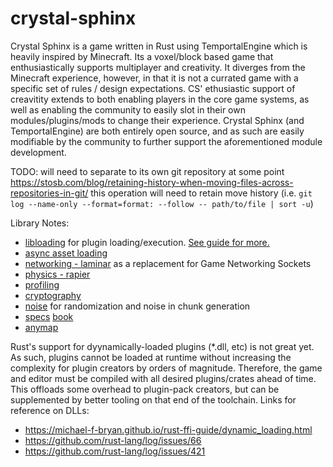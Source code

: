 # crystal-sphinx

Crystal Sphinx is a game written in Rust using TemportalEngine which is heavily inspired by Minecraft.
Its a voxel/block based game that enthusiastically supports multiplayer and creativity.
It diverges from the Minecraft experience, however, in that it is not a currated game with a specific set of rules / design expectations.
CS' ethusiastic support of creavitity extends to both enabling players in the core game systems,
as well as enabling the community to easily slot in their own modules/plugins/mods to change their experience.
Crystal Sphinx (and TemportalEngine) are both entirely open source, and as such are easily modifiable by the
community to further support the aforementioned module development.

TODO:
will need to separate to its own git repository at some point https://stosb.com/blog/retaining-history-when-moving-files-across-repositories-in-git/
this operation will need to retain move history (i.e. `git log --name-only --format=format: --follow -- path/to/file | sort -u`)

Library Notes:
- [libloading](https://docs.rs/libloading/0.7.0/libloading/) for plugin loading/execution. [See guide for more.](https://michael-f-bryan.github.io/rust-ffi-guide/dynamic_loading.html)
- [async asset loading](https://rust-lang.github.io/async-book/01_getting_started/02_why_async.html)
- [networking - laminar](https://crates.io/crates/laminar) as a replacement for Game Networking Sockets
- [physics - rapier](https://crates.io/crates/rapier3d)
- [profiling](https://crates.io/crates/profiling)
- [cryptography](https://crates.io/crates/rustls)
- [noise](https://crates.io/crates/noise) for randomization and noise in chunk generation
- [specs](https://crates.io/crates/specs) [book](https://specs.amethyst.rs/docs/tutorials)
- [anymap](https://crates.io/crates/anymap)

Rust's support for dyynamically-loaded plugins (*.dll, etc) is not great yet. As such, plugins cannot be loaded at runtime without increasing the complexity for plugin creators by orders of magnitude. Therefore, the game and editor must be compiled with all desired plugins/crates ahead of time. This offloads some overhead to plugin-pack creators, but can be supplemented by better tooling on that end of the toolchain.
Links for reference on DLLs:
- https://michael-f-bryan.github.io/rust-ffi-guide/dynamic_loading.html
- https://github.com/rust-lang/log/issues/66
- https://github.com/rust-lang/log/issues/421
